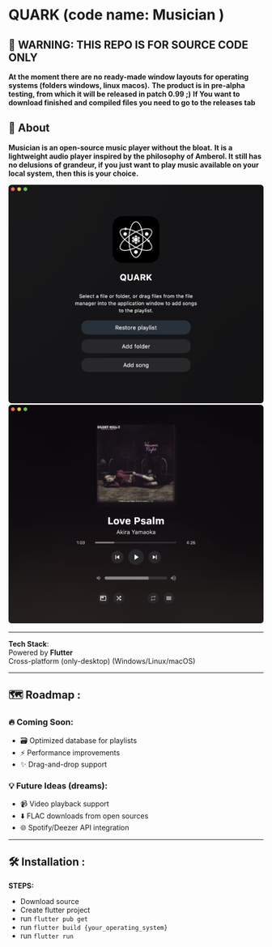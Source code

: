 # QUARK (code name: Musician )  

## 🚨 WARNING: THIS REPO IS FOR SOURCE CODE ONLY
**At the moment there are no ready-made window layouts for operating systems (folders windows, linux macos).**
**The product is in pre-alpha testing, from which it will be released in patch 0.99 ;)**
**If You want to download finished and compiled files you need to go to the releases tab**

## 🚀 About  
**Musician is an open-source music player without the bloat.**
**It is a lightweight audio player inspired by the philosophy of **Amberol**. It still has no delusions of grandeur, if you just want to play music available on your local system, then this is your choice.**

![Musician Screenshot](appphoto.png)
![Musician Screenshot](appphoto1.png)

---

**Tech Stack**:  
 Powered by **Flutter**  
 Cross-platform (only-desktop) (Windows/Linux/macOS)  

---

## 🗺️ Roadmap :

### 🔥 Coming Soon:  
- 🗃️ Optimized database for playlists  
- ⚡ Performance improvements  
- ✨ Drag-and-drop support  

### 💡 Future Ideas (dreams):  
- 📹 Video playback support  
- ⬇️ FLAC downloads from open sources  
- 🌐 Spotify/Deezer API integration

---

## 🛠 Installation :
**STEPS:**
 - Download source
 - Create flutter project
 - run `flutter pub get`
 - run `flutter build {your_operating_system}`
 - run `flutter run`
